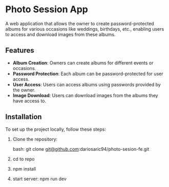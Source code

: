 # Photo Session App

A web application that allows the owner to create password-protected albums for various occasions like weddings, birthdays, etc., enabling users to access and download images from these albums.

## Features

- **Album Creation**: Owners can create albums for different events or occasions.
- **Password Protection**: Each album can be password-protected for user access.
- **User Access**: Users can access albums using passwords provided by the owner.
- **Image Download**: Users can download images from the albums they have access to.

## Installation

To set up the project locally, follow these steps:

1. Clone the repository:

   bash: git clone git@github.com:dariosaric94/photo-sesion-fe.git

2. cd to repo
3. npm install
4. start server: npm run dev
